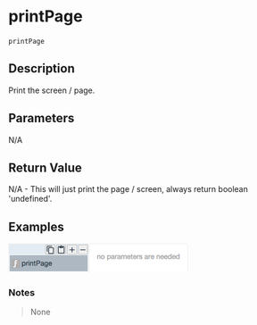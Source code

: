 # printPage

	printPage

## Description

Print the screen / page.

## Parameters

N/A

## Return Value

N/A - This will just print the page / screen, always return boolean 'undefined'.

## Examples

![](printPage.png?raw=true)

### Notes
> None

